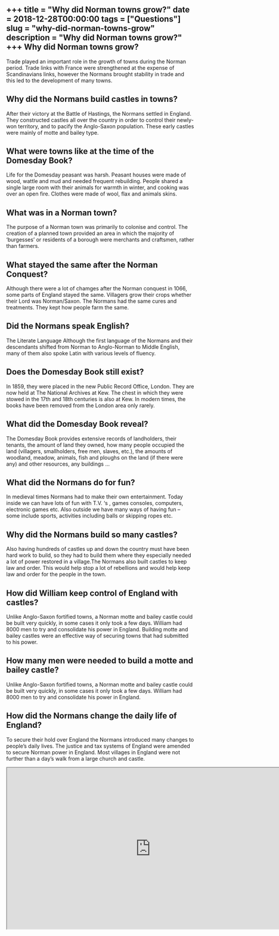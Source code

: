 +++
title = "Why did Norman towns grow?"
date = 2018-12-28T00:00:00
tags = ["Questions"]
slug = "why-did-norman-towns-grow"
description = "Why did Norman towns grow?"
+++
Why did Norman towns grow?
--------------------------

Trade played an important role in the growth of towns during the Norman period. Trade links with France were strengthened at the expense of Scandinavians links, however the Normans brought stability in trade and this led to the development of many towns.

Why did the Normans build castles in towns?
-------------------------------------------

After their victory at the Battle of Hastings, the Normans settled in England. They constructed castles all over the country in order to control their newly-won territory, and to pacify the Anglo-Saxon population. These early castles were mainly of motte and bailey type.

What were towns like at the time of the Domesday Book?
------------------------------------------------------

Life for the Domesday peasant was harsh. Peasant houses were made of wood, wattle and mud and needed frequent rebuilding. People shared a single large room with their animals for warmth in winter, and cooking was over an open fire. Clothes were made of wool, flax and animals skins.

What was in a Norman town?
--------------------------

The purpose of a Norman town was primarily to colonise and control. The creation of a planned town provided an area in which the majority of ‘burgesses’ or residents of a borough were merchants and craftsmen, rather than farmers.

What stayed the same after the Norman Conquest?
-----------------------------------------------

Although there were a lot of chamges after the Norman conquest in 1066, some parts of England stayed the same. Villagers grow their crops whether their Lord was Norman/Saxon. The Normans had the same cures and treatments. They kept how people farm the same.

Did the Normans speak English?
------------------------------

The Literate Language Although the first language of the Normans and their descendants shifted from Norman to Anglo-Norman to Middle English, many of them also spoke Latin with various levels of fluency.

Does the Domesday Book still exist?
-----------------------------------

In 1859, they were placed in the new Public Record Office, London. They are now held at The National Archives at Kew. The chest in which they were stowed in the 17th and 18th centuries is also at Kew. In modern times, the books have been removed from the London area only rarely.

What did the Domesday Book reveal?
----------------------------------

The Domesday Book provides extensive records of landholders, their tenants, the amount of land they owned, how many people occupied the land (villagers, smallholders, free men, slaves, etc.), the amounts of woodland, meadow, animals, fish and ploughs on the land (if there were any) and other resources, any buildings …

What did the Normans do for fun?
--------------------------------

In medieval times Normans had to make their own entertainment. Today inside we can have lots of fun with T.V. ‘s , games consoles, computers, electronic games etc. Also outside we have many ways of having fun – some include sports, activities including balls or skipping ropes etc.

Why did the Normans build so many castles?
------------------------------------------

Also having hundreds of castles up and down the country must have been hard work to build, so they had to build them where they especially needed a lot of power restored in a village.The Normans also built castles to keep law and order. This would help stop a lot of rebellions and would help keep law and order for the people in the town.

How did William keep control of England with castles?
-----------------------------------------------------

Unlike Anglo-Saxon fortified towns, a Norman motte and bailey castle could be built very quickly, in some cases it only took a few days. William had 8000 men to try and consolidate his power in England. Building motte and bailey castles were an effective way of securing towns that had submitted to his power.

How many men were needed to build a motte and bailey castle?
------------------------------------------------------------

Unlike Anglo-Saxon fortified towns, a Norman motte and bailey castle could be built very quickly, in some cases it only took a few days. William had 8000 men to try and consolidate his power in England.

How did the Normans change the daily life of England?
-----------------------------------------------------

To secure their hold over England the Normans introduced many changes to people’s daily lives. The justice and tax systems of England were amended to secure Norman power in England. Most villages in England were not further than a day’s walk from a large church and castle.

<iframe allow="accelerometer; autoplay; clipboard-write; encrypted-media; gyroscope; picture-in-picture" allowfullscreen="" class="__youtube_prefs__  epyt-is-override  no-lazyload" data-no-lazy="1" data-origheight="433" data-origwidth="770" data-skipgform_ajax_framebjll="" height="433" id="_ytid_23876" loading="lazy" src="https://www.youtube.com/embed/Owf5Uq4oFps?enablejsapi=1&autoplay=0&cc_load_policy=0&cc_lang_pref=&iv_load_policy=1&loop=0&modestbranding=0&rel=1&fs=1&playsinline=0&autohide=2&theme=dark&color=red&controls=1&" title="YouTube player" width="770"></iframe>